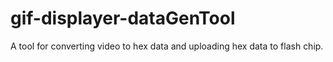 # gif-displayer-dataGenTool
A tool for converting video to hex data and uploading hex data to flash chip.
